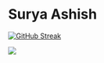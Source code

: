 # Surya Ashish
[![GitHub Streak](https://streak-stats.demolab.com?user=ashishsurya&theme=github-dark&hide_border=true&border_radius=10&date_format=M%20j%5B%2C%20Y%5D)](https://git.io/streak-stats)

<img src="https://github-readme-stats.vercel.app/api/top-langs?username=ashishsurya&layout=compact?bg_color=fff"/>
